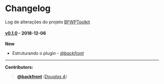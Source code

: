# Changelog
Log de alterações do projeto [BFWPToolkit]

#### [v0.1.0] - 2018-12-06
**New**
- Estruturando o plugin - *[@backfront]*

______

**Contributors:**
> **[@backfront]** _([Douglas A](http://alvesdouglas.com.br))_

[BFWPToolkit]: https://github.com/snddigitall/bf-toolkit/
[@backfront]: https://github.com/backfront
[Unreleased]: https://github.com/snddigitall/bf-toolkit/tree/master
[v0.1.0]: https://github.com/snddigitall/bf-toolkit/releases/tag/v0.1.0/
